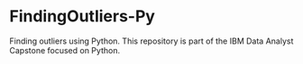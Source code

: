 # FindingOutliers-Py
Finding outliers using Python. This repository is part of the IBM Data Analyst Capstone focused on Python.
